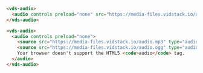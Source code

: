 <script>
import Docs from './_Docs.md';
</script>

<Docs>

```html copy|slot="usage"
<vds-audio>
  <audio controls preload="none" src="https://media-files.vidstack.io/audio.mp3"></audio>
</vds-audio>
```

```html copy|slot=multiple-sources
<vds-audio>
  <audio controls preload="none">
    <source src="https://media-files.vidstack.io/audio.mp3" type="audio/mpeg" />
    <source src="https://media-files.vidstack.io/audio.ogg" type="audio/ogg" />
    Your browser doesn't support the HTML5 <code>audio</code> tag.
  </audio>
</vds-audio>
```

</Docs>
